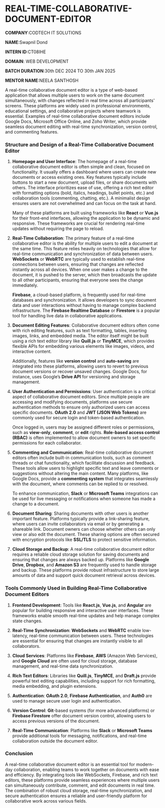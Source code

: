 # REAL-TIME-COLLABORATIVE-DOCUMENT-EDITOR

**COMPANY**:CODTECH IT SOLUTIONS

**NAME**:Swapnil Dond

**INTERN ID**:CT08IHE

**DOMAIN**: WEB DEVELOPMENT

**BATCH DURATION**:30th DEC 2024 TO 30th JAN 2025

**MENTOR NAME**:NEELA SANTHOSH

A real-time collaborative document editor is a type of web-based application that allows multiple users to work on the same document simultaneously, with changes reflected in real time across all participants' screens. These platforms are widely used in professional environments, educational settings, and collaborative projects where teamwork is essential. Examples of real-time collaborative document editors include Google Docs, Microsoft Office Online, and Zoho Writer, which provide seamless document editing with real-time synchronization, version control, and commenting features.

### Structure and Design of a Real-Time Collaborative Document Editor

1. **Homepage and User Interface**:
   The homepage of a real-time collaborative document editor is often simple and clean, focused on functionality. It usually offers a dashboard where users can create new documents or access existing ones. Key features typically include buttons to start a new document, upload files, or share documents with others. The interface prioritizes ease of use, offering a rich text editor with formatting options (bold, italics, headings, bullet points, etc.) and collaboration tools (commenting, chatting, etc.). A minimalist design ensures users are not overwhelmed and can focus on the task at hand.

   Many of these platforms are built using frameworks like **React** or **Vue.js** for their front-end interfaces, allowing the application to be dynamic and responsive. These frameworks are crucial for rendering real-time updates without requiring the page to reload.

2. **Real-Time Collaboration**:
   The primary feature of a real-time collaborative editor is the ability for multiple users to edit a document at the same time. This feature relies heavily on technologies that allow for real-time communication and synchronization of data between users. **WebSockets** or **WebRTC** are typically used to establish real-time connections between users, ensuring that changes are reflected instantly across all devices. When one user makes a change to the document, it is pushed to the server, which then broadcasts the update to all other participants, ensuring that everyone sees the change immediately.

   **Firebase**, a cloud-based platform, is frequently used for real-time databases and synchronization. It allows developers to sync document data and user interactions without having to manage complex backend infrastructure. The **Firebase Realtime Database** or **Firestore** is a popular tool for handling live data in collaborative applications.

3. **Document Editing Features**:
   Collaborative document editors often come with rich editing features, such as text formatting, tables, inserting images, links, and embedded media. The editor itself might be built using a rich text editor library like **Quill.js** or **TinyMCE**, which provides flexible APIs for embedding various elements like images, videos, and interactive content.

   Additionally, features like **version control** and **auto-saving** are integrated into these platforms, allowing users to revert to previous document versions or recover unsaved changes. Google Docs, for instance, uses Google’s **Drive API** for versioning and storage management.

4. **User Authentication and Permissions**:
   User authentication is a critical aspect of collaborative document editors. Since multiple people are accessing and modifying documents, platforms use secure authentication methods to ensure only authorized users can access specific documents. **OAuth 2.0** and **JWT (JSON Web Tokens)** are commonly used for secure login and token-based authentication.

   Once logged in, users may be assigned different roles or permissions, such as **view-only**, **comment**, or **edit** rights. **Role-based access control (RBAC)** is often implemented to allow document owners to set specific permissions for each collaborator.

5. **Commenting and Communication**:
   Real-time collaborative document editors often include built-in communication tools, such as comment threads or chat functionality, which facilitate discussion and feedback. These tools allow users to highlight specific text and leave comments or suggestions without altering the main content. Many platforms, like Google Docs, provide a **commenting system** that integrates seamlessly with the document, where comments can be replied to or resolved.

   To enhance communication, **Slack** or **Microsoft Teams** integrations can be used for live messaging or notifications when someone has made a change to a document.

6. **Document Sharing**:
   Sharing documents with other users is another important feature. Platforms typically provide a link-sharing feature, where users can invite collaborators via email or by generating a shareable link. Document owners can choose whether others can only view or also edit the document. These sharing options are often secured with encryption protocols like **SSL/TLS** to protect sensitive information.

7. **Cloud Storage and Backup**:
   A real-time collaborative document editor requires a reliable cloud storage solution for saving documents and ensuring that changes are always backed up. Platforms like **Google Drive**, **Dropbox**, and **Amazon S3** are frequently used to handle storage and backup. These platforms provide robust infrastructure to store large amounts of data and support quick document retrieval across devices.

### Tools Commonly Used in Building Real-Time Collaborative Document Editors

1. **Frontend Development**: Tools like **React.js**, **Vue.js**, and **Angular** are popular for building responsive and interactive user interfaces. These frameworks enable smooth real-time updates and help manage complex state changes.

2. **Real-Time Synchronization**: **WebSockets** and **WebRTC** enable low-latency, real-time communication between users. These technologies are essential for ensuring that changes are instantly visible to all collaborators.

3. **Cloud Services**: Platforms like **Firebase**, **AWS** (Amazon Web Services), and **Google Cloud** are often used for cloud storage, database management, and real-time data synchronization.

4. **Rich Text Editors**: Libraries like **Quill.js**, **TinyMCE**, and **Draft.js** provide powerful text editing capabilities, including support for rich formatting, media embedding, and plugin extensions.

5. **Authentication**: **OAuth 2.0**, **Firebase Authentication**, and **Auth0** are used to manage secure user login and authentication.

6. **Version Control**: **Git**-based systems (for more advanced platforms) or **Firebase Firestore** offer document version control, allowing users to access previous versions of the document.

7. **Real-Time Communication**: Platforms like **Slack** or **Microsoft Teams** provide additional tools for messaging, notifications, and real-time collaboration outside the document editor.

### Conclusion

A real-time collaborative document editor is an essential tool for modern-day collaboration, enabling teams to work together on documents with ease and efficiency. By integrating tools like WebSockets, Firebase, and rich text editors, these platforms provide seamless experiences where multiple users can simultaneously contribute, comment, and edit documents in real time. The combination of robust cloud storage, real-time synchronization, and secure authentication ensures a reliable and user-friendly platform for collaborative work across various fields.

